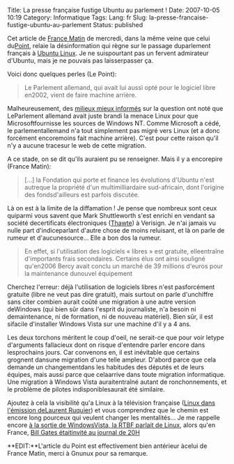 Title: La presse française fustige Ubuntu au parlement !
Date: 2007-10-05 10:19
Category: Informatique
Tags:
Lang: fr
Slug: la-presse-francaise-fustige-ubuntu-au-parlement
Status: published

Cet article de [France Matin](http://www.francematin.info/L-Assemblee-Nationale-sous-pavillon-sud-africain-la-crise_a13973.html) de mercredi, dans la même veine que celui du[Point](http://www.lepoint.fr/content/point_semaine/article?id=192073), relaie la désinformation qui règne sur le passage duparlement français à [Ubuntu Linux](http://fr.wikipedia.org/wiki/Ubuntu_Linux). Je ne suispourtant pas un fervent admirateur d'Ubuntu, mais je ne pouvais pas laisserpasser ça.

Voici donc quelques perles (Le Point):

> Le Parlement allemand, qui avait lui aussi opté pour le logiciel libre en2002, vient de faire machine arrière.

Malheureusement, des [milieux mieux informés](http://linuxfr.org//comments/858936.html#858936) sur la question ont noté que LeParlement allemand avait juste brandi la menace Linux pour que Microsoftfournisse les sources de Windows NT. Comme Microsoft a cédé, le parlementallemand n'a tout simplement pas migré vers Linux (et a donc forcément encoremoins fait machine arrière). C'est pour cette raison qu'il n'y a aucune tracesur le web de cette migration.

A ce stade, on se dit qu'ils auraient pu se renseigner. Mais il y a encorepire (France Matin):

> \[...\] la Fondation qui porte et finance les évolutions d'Ubuntu n'est autreque la propriété d'un multimilliardaire sud-africain, dont l'origine des fondsd'ailleurs est parfois discutée.

Là on est à la limite de la diffamation ! Je pense que nombreux sont ceux quiparmi vous savent que Mark Shuttleworth s'est enrichi en vendant sa société decertificats électroniques ([Thawte](http://fr.wikipedia.org/wiki/Thawte)) à Verisign. Je n'ai jamais vu nulle part d'indiceparlant d'autre chose de moins reluisant, et là on parle de rumeur et d'aucunesource... Elle a bon dos la rumeur.

> En effet, si l'utilisation des logiciels « libres » est gratuite, elleentraîne d'importants frais secondaires. Certains élus ont ainsi souligné qu'en2006 Bercy avait conclu un marché de 39 millions d'euros pour la maintenance dunouvel équipement

Cherchez l'erreur: déjà l'utilisation de logiciels libres n'est pasforcément gratuite (libre ne veut pas dire gratuit), mais surtout on parle d'unchiffre sans citer combien aurait coûté une migration à une autre version deWindows (qui bien sûr dans l'esprit du journaliste, n'a besoin ni demaintenance, ni de formation, ni de nouveau matériel). Bien sûr, il est sifacile d'installer Windows Vista sur une machine d'il y a 4 ans.

Les deux torchons méritent le coup d'oeil, ne serait-ce que pour voir letype d'arguments fallacieux dont on risque d'entendre parler encore dans lesprochains jours. Car convenons en, il est inévitable que certains grognent dansune migration d'une telle ampleur. D'abord parce que cela demande un changementdans les habitudes des députés et de leurs équipes, mais aussi parce que celaarrive dans toute migration informatique. Une migration à Windows Vista auraitentraîné autant de ronchonnements, et le problème de pilotes indisponiblesaurait été similaire.

Ajoutez à celà la visibilité qu'a Linux à la télévision française ([Linux dans l'émission deLaurent Ruquier](http://youtube.com/watch?v=JMI-UxzSUec)) et vous comprendrez que le chemin est encore long pourceux qui veulent changer les mentalités... Je me rappelle encore [à la sortie de WindowsVista, la RTBF parlait de Linux](http://youtube.com/watch?v=ws4JJ2Z9eaQ), alors qu'en France, [Bill Gates étaitinvité au journal de 20H](/post/2007/02/07/Bill-Gates-au-20H-de-PPDA)

**EDIT:**L'article du Point est effectivement bien antérieur àcelui de France Matin, merci à Gnunux pour sa remarque.
